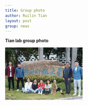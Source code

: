 ```yaml
---
title: Group photo
author: Ruilin Tian
layout: post
group: news
---
```


 **Tian lab group photo**


 <img src="/static/img/news/20211023_group_photo.jpeg" width="50%" alt="group-photo" class="img-fluid">
  



